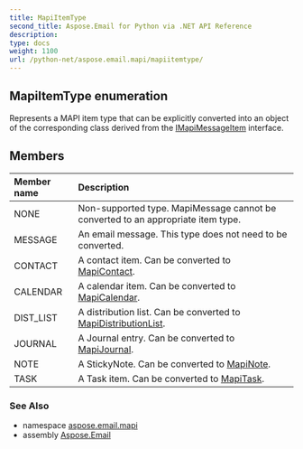 ```yaml
---
title: MapiItemType
second_title: Aspose.Email for Python via .NET API Reference
description: 
type: docs
weight: 1100
url: /python-net/aspose.email.mapi/mapiitemtype/
---
```


## MapiItemType enumeration

Represents a MAPI item type that can be explicitly converted into an object<br/>            of the corresponding class derived from the [IMapiMessageItem](/email/python-net/aspose.email.mapi/imapimessageitem/) interface.

## Members
| Member name | Description |
| :- | :- |
|NONE|Non-supported type. MapiMessage cannot be converted to an appropriate item type.|
|MESSAGE|An email message. This type does not need to be converted.|
|CONTACT|A contact item. Can be converted to [MapiContact](/email/python-net/aspose.email.mapi/mapicontact/).|
|CALENDAR|A calendar item. Can be converted to [MapiCalendar](/email/python-net/aspose.email.mapi/mapicalendar/).|
|DIST_LIST|A distribution list. Can be converted to [MapiDistributionList](/email/python-net/aspose.email.mapi/mapidistributionlist/).|
|JOURNAL|A Journal entry. Can be converted to [MapiJournal](/email/python-net/aspose.email.mapi/mapijournal/).|
|NOTE|A StickyNote. Can be converted to [MapiNote](/email/python-net/aspose.email.mapi/mapinote/).|
|TASK|A Task item. Can be converted to [MapiTask](/email/python-net/aspose.email.mapi/mapitask/).|

### See Also

* namespace [aspose.email.mapi](/email/python-net/aspose.email.mapi/)
* assembly [Aspose.Email](/email/python-net/)

